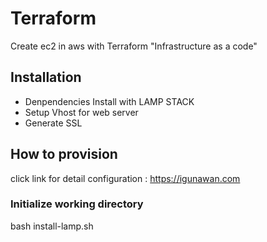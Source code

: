 # Terraform

Create ec2 in aws with Terraform "Infrastructure as a code"

## Installation

- Denpendencies Install with LAMP STACK
- Setup Vhost for web server
- Generate SSL

## How to provision
click link for detail configuration : https://igunawan.com


### Initialize working directory
bash install-lamp.sh